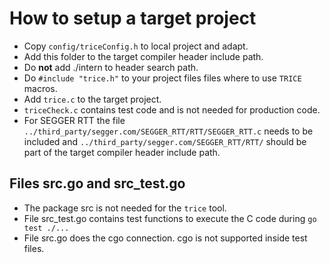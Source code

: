 # How to setup a target project

- Copy `config/triceConfig.h` to local project and adapt.
- Add this folder to the target compiler header include path.
- Do **not** add ./intern to header search path.
- Do `#include "trice.h"` to your project files files where to use `TRICE` macros.
- Add `trice.c` to the target project.
- `triceCheck.c` contains test code and is not needed for production code.
- For SEGGER RTT the file `../third_party/segger.com/SEGGER_RTT/RTT/SEGGER_RTT.c` needs to be included and `../third_party/segger.com/SEGGER_RTT/RTT/` should be part of the target compiler header include path.

## Files src.go and src_test.go

- The package src is not needed for the `trice` tool.
- File src_test.go contains test functions to execute the C code during `go test ./...`
- File src.go does the cgo connection. cgo is not supported inside test files.
